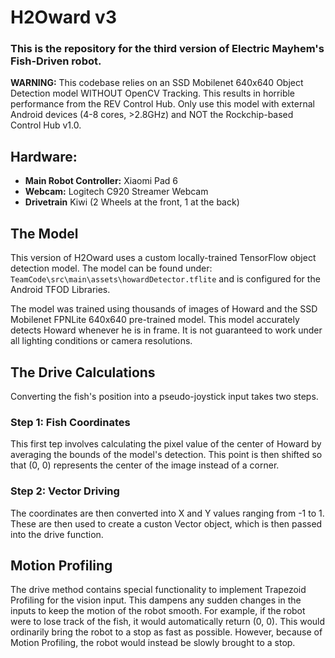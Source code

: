 # H2Oward v3
### This is the repository for the third version of Electric Mayhem's Fish-Driven robot.

**WARNING:** This codebase relies on an SSD Mobilenet 640x640 Object Detection model WITHOUT OpenCV Tracking. This results in horrible performance from the REV Control Hub. Only use this model with external Android devices (4-8 cores, >2.8GHz) and NOT the Rockchip-based Control Hub v1.0.

## Hardware:

- **Main Robot Controller:** Xiaomi Pad 6
- **Webcam:** Logitech C920 Streamer Webcam
- **Drivetrain** Kiwi (2 Wheels at the front, 1 at the back)

## The Model

This version of H2Oward uses a custom locally-trained TensorFlow object detection model. The model can be found under:
```TeamCode\src\main\assets\howardDetector.tflite```
and is configured for the Android TFOD Libraries.

The model was trained using thousands of images of Howard and the SSD Mobilenet FPNLite 640x640 pre-trained model. This model accurately detects Howard whenever he is in frame. It is not guaranteed to work under all lighting conditions or camera resolutions.

## The Drive Calculations

Converting the fish's position into a pseudo-joystick input takes two steps.

### Step 1: Fish Coordinates
This first tep involves calculating the pixel value of the center of Howard by averaging the bounds of the model's detection. This point is then shifted so that (0, 0) represents the center of the image instead of a corner.

### Step 2: Vector Driving
The coordinates are then converted into X and Y values ranging from -1 to 1. These are then used to create a custon Vector object, which is then passed into the drive function.

## Motion Profiling
The drive method contains special functionality to implement Trapezoid Profiling for the vision input. This dampens any sudden changes in the inputs to keep the motion of the robot smooth. For example, if the robot were to lose track of the fish, it would automatically return (0, 0). This would ordinarily bring the robot to a stop as fast as possible. However, because of Motion Profiling, the robot would instead be slowly brought to a stop.